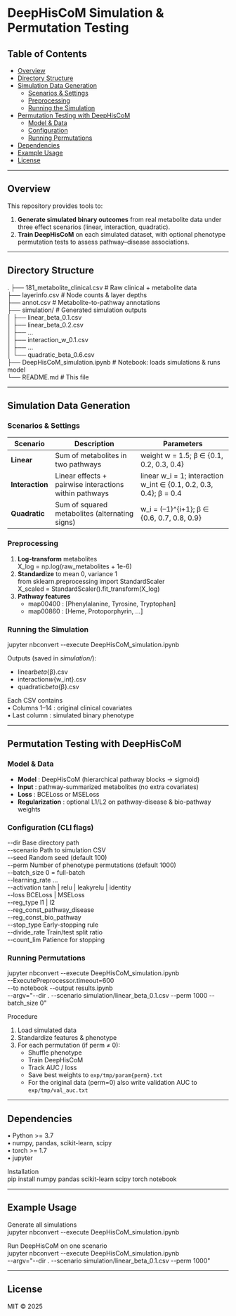 # DeepHisCoM Simulation & Permutation Testing

## Table of Contents

- [Overview](#overview)
- [Directory Structure](#directory-structure)
- [Simulation Data Generation](#simulation-data-generation)
  - [Scenarios & Settings](#scenarios--settings)
  - [Preprocessing](#preprocessing)
  - [Running the Simulation](#running-the-simulation)
- [Permutation Testing with DeepHisCoM](#permutation-testing-with-deephiscom)
  - [Model & Data](#model--data)
  - [Configuration](#configuration)
  - [Running Permutations](#running-permutations)
- [Dependencies](#dependencies)
- [Example Usage](#example-usage)
- [License](#license)

---

## Overview

This repository provides tools to:

1. **Generate simulated binary outcomes** from real metabolite data under three effect scenarios (linear, interaction, quadratic).
2. **Train DeepHisCoM** on each simulated dataset, with optional phenotype permutation tests to assess pathway–disease associations.

---

## Directory Structure

.
├── 181_metabolite_clinical.csv # Raw clinical + metabolite data  
├── layerinfo.csv # Node counts & layer depths  
├── annot.csv # Metabolite-to-pathway annotations  
├── simulation/ # Generated simulation outputs  
│ ├── linear_beta_0.1.csv  
│ ├── linear_beta_0.2.csv  
│ ├── …  
│ ├── interaction_w_0.1.csv  
│ ├── …  
│ └── quadratic_beta_0.6.csv  
├── DeepHisCoM_simulation.ipynb # Notebook: loads simulations & runs model  
└── README.md # This file

---

## Simulation Data Generation

### Scenarios & Settings

| Scenario        | Description                                            | Parameters                                                        |
| --------------- | ------------------------------------------------------ | ----------------------------------------------------------------- |
| **Linear**      | Sum of metabolites in two pathways                     | weight w = 1.5; β ∈ {0.1, 0.2, 0.3, 0.4}                          |
| **Interaction** | Linear effects + pairwise interactions within pathways | linear w_i = 1; interaction w_int ∈ {0.1, 0.2, 0.3, 0.4}; β = 0.4 |
| **Quadratic**   | Sum of squared metabolites (alternating signs)         | w_i = (–1)^{i+1}; β ∈ {0.6, 0.7, 0.8, 0.9}                        |

### Preprocessing

1. **Log-transform** metabolites  
   X_log = np.log(raw_metabolites + 1e-6)
2. **Standardize** to mean 0, variance 1  
   from sklearn.preprocessing import StandardScaler  
   X_scaled = StandardScaler().fit_transform(X_log)
3. **Pathway features**
   - map00400 : [Phenylalanine, Tyrosine, Tryptophan]
   - map00860 : [Heme, Protoporphyrin, …]

### Running the Simulation

jupyter nbconvert --execute DeepHisCoM_simulation.ipynb

Outputs (saved in _simulation/_):

- linear*beta*{β}.csv
- interaction*w*{w_int}.csv
- quadratic*beta*{β}.csv

Each CSV contains  
• Columns 1–14 : original clinical covariates  
• Last column : simulated binary phenotype

---

## Permutation Testing with DeepHisCoM

### Model & Data

- **Model** : DeepHisCoM (hierarchical pathway blocks → sigmoid)
- **Input** : pathway-summarized metabolites (no extra covariates)
- **Loss** : BCELoss or MSELoss
- **Regularization** : optional L1/L2 on pathway-disease & bio-pathway weights

### Configuration (CLI flags)

--dir Base directory path  
--scenario Path to simulation CSV  
--seed Random seed (default 100)  
--perm Number of phenotype permutations (default 1000)  
--batch_size 0 = full-batch  
--learning_rate …  
--activation tanh | relu | leakyrelu | identity  
--loss BCELoss | MSELoss  
--reg_type l1 | l2  
--reg_const_pathway_disease  
--reg_const_bio_pathway  
--stop_type Early-stopping rule  
--divide_rate Train/test split ratio  
--count_lim Patience for stopping

### Running Permutations

jupyter nbconvert --execute DeepHisCoM_simulation.ipynb \
 --ExecutePreprocessor.timeout=600 \
 --to notebook --output results.ipynb \
 --argv="--dir . --scenario simulation/linear_beta_0.1.csv --perm 1000 --batch_size 0"

Procedure

1. Load simulated data
2. Standardize features & phenotype
3. For each permutation (if perm ≠ 0):
   - Shuffle phenotype
   - Train DeepHisCoM
   - Track AUC / loss
   - Save best weights to `exp/tmp/param{perm}.txt`
   - For the original data (perm=0) also write validation AUC to
     `exp/tmp/val_auc.txt`

---

## Dependencies

• Python >= 3.7  
• numpy, pandas, scikit-learn, scipy  
• torch >= 1.7  
• jupyter

Installation  
pip install numpy pandas scikit-learn scipy torch notebook

---

## Example Usage

Generate all simulations  
jupyter nbconvert --execute DeepHisCoM_simulation.ipynb

Run DeepHisCoM on one scenario  
jupyter nbconvert --execute DeepHisCoM_simulation.ipynb \
 --argv="--dir . --scenario simulation/linear_beta_0.1.csv --perm 1000"

---

## License

MIT © 2025
